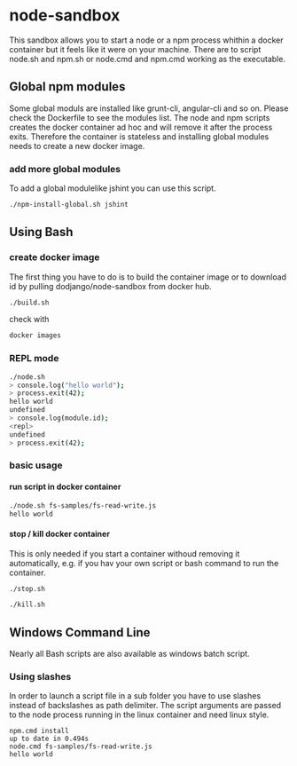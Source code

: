 # node-sandbox

This sandbox allows you to start a node or a npm process whithin a docker container but it feels like it were on your machine. There are to script node.sh and npm.sh or node.cmd and npm.cmd working as the executable.

## Global npm modules

Some global moduls are installed like grunt-cli, angular-cli and so on. Please check the Dockerfile to see the modules list.
The node and npm scripts creates the docker container ad hoc and will remove it after the process exits. Therefore the container is stateless and installing global modules needs to create a new docker image.

### add more global modules

To add a global modulelike jshint you can use this script.

```bash
./npm-install-global.sh jshint
```

## Using Bash

### create docker image

The first thing you have to do is to build the container image or to download id by pulling dodjango/node-sandbox from docker hub.

```bash
./build.sh
```

check with

```bash
docker images
```

### REPL mode

```Bash
./node.sh
> console.log("hello world");
> process.exit(42);
hello world
undefined
> console.log(module.id);
<repl>
undefined
> process.exit(42);
```

### basic usage

#### run script in docker container

```Bash
./node.sh fs-samples/fs-read-write.js
hello world
```

#### stop / kill docker container

This is only needed if you start a container withoud removing it automatically, e.g. if you hav your own script or bash command to run the container.

```Bash
./stop.sh
```

```Bash
./kill.sh
```

## Windows Command Line

Nearly all Bash scripts are also available as windows batch script.

### Using slashes

In order to launch a script file in a sub folder you have to use slashes instead of backslashes as path delimiter. The script arguments are passed to the node process running in the linux container and need linux style.

```batch
npm.cmd install
up to date in 0.494s
node.cmd fs-samples/fs-read-write.js
hello world
```
